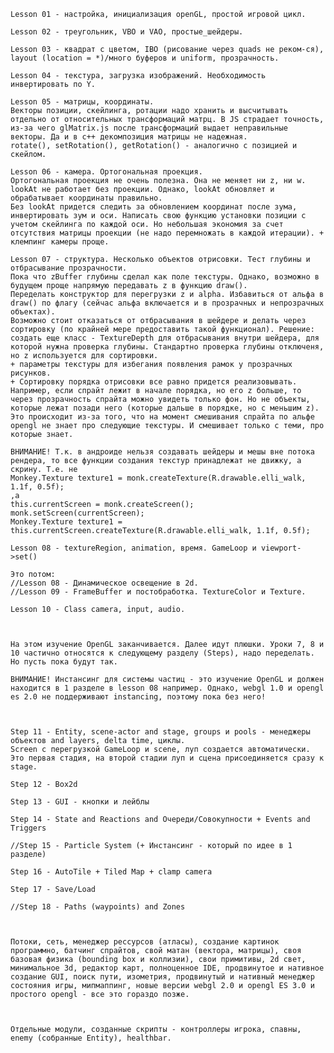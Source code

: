     Lesson 01 - настройка, инициализация openGL, простой игровой цикл.

    Lesson 02 - треугольник, VBO и VAO, простые_шейдеры.
    
    Lesson 03 - квадрат с цветом, IBO (рисование через quads не реком-ся), layout (location = *)/много буферов и uniform, прозрачность.

    Lesson 04 - текстура, загрузка изображений. Необходимость инвертировать по Y.

    Lesson 05 - матрицы, координаты.
    Векторы позиции, скейлинга, ротации надо хранить и высчитывать отдельно от относительных трансформаций матрц. В JS страдает точность, из-за чего glMatrix.js после трансформаций выдает неправильные векторы. Да и в с++ декомпозиция матрицы не надежная.
    rotate(), setRotation(), getRotation() - аналогично с позицией и скейлом.

    Lesson 06 - камера. Ортогональная проекция.
    Ортогональная проекция не очень полезна. Она не меняет ни z, ни w. lookAt не работает без проекции. Однако, lookAt обновляет и обрабатывает координаты правильно.
    Без lookAt придется следить за обновлением координат после зума, инвертировать зум и оси. Написать свою функцию установки позиции с учетом скейлинга по каждой оси. Но небольшая экономия за счет отсутствия матрицы проекции (не надо перемножать в каждой итерации). + клемпинг камеры проще.

    Lesson 07 - структура. Несколько объектов отрисовки. Тест глубины и отбрасывание прозрачности.
    Пока что zBuffer глубины сделал как поле текстуры. Однако, возможно в будущем проще напрямую передавать z в функцию draw().
    Переделать конструктор для перегрузки z и alpha. Избавиться от альфа в draw() по флагу (сейчас альфа включается и в прозрачных и непрозрачных объектах).
    Возможно стоит отказаться от отбрасывания в шейдере и делать через сортировку (по крайней мере предоставить такой функционал). Решение: создать еще класс - TextureDepth для отбрасывания внутри шейдера, для которой нужна проверка глубины. Стандартно проверка глубины отключеня, но z используется для сортировки.
    + параметры текстуры для избегания появления рамок у прозрачных рисунков.
    + Сортировку порядка отрисовки все равно придется реализовывать. Например, если спрайт лежит в начале порядка, но его z больше, то через прозрачность спрайта можно увидеть только фон. Но не объекты, которые лежат позади него (которые дальше в порядке, но с меньшим z). Это происходит из-за того, что на момент смешивания спрайта по альфе opengl не знает про следующие текстуры. И смешивает только с теми, про которые знает.

    ВНИМАНИЕ! Т.к. в андроиде нельзя создавать шейдеры и мешы вне потока рендера, то все функции создания текстур принадлежат не движку, а скрину. Т.е. не 
    Monkey.Texture texture1 = monk.createTexture(R.drawable.elli_walk, 1.1f, 0.5f);
    ,а
    this.currentScreen = monk.createScreen();
    monk.setScreen(currentScreen);
    Monkey.Texture texture1 = this.currentScreen.createTexture(R.drawable.elli_walk, 1.1f, 0.5f);

    Lesson 08 - textureRegion, animation, время. GameLoop и viewport->set()

    Это потом:
    //Lesson 08 - Динамическое освещение в 2d.
    //Lesson 09 - FrameBuffer и постобработка. TextureColor и Texture.

    Lesson 10 - Class camera, input, audio.



    На этом изучение OpenGL заканчивается. Далее идут плюшки. Уроки 7, 8 и 10 частично относятся к следующему разделу (Steps), надо переделать. Но пусть пока будут так.

    ВНИМАНИЕ! Инстансинг для системы частиц - это изучение OpenGL и должен находится в 1 разделе в lesson 08 например. Однако, webgl 1.0 и opengl es 2.0 не поддерживают instancing, поэтому пока без него!



    Step 11 - Entity, scene-actor and stage, groups и pools - менеджеры объектов and layers, delta time, циклы. 
    Screen с перегрузкой GameLoop и scene, луп создается автоматически. Это первая стадия, на второй стадии луп и сцена присоединяется сразу к stage.

    Step 12 - Box2d

    Step 13 - GUI - кнопки и лейблы

    Step 14 - State and Reactions and Очереди/Совокупности + Events and Triggers

    //Step 15 - Particle System (+ Инстансинг - который по идее в 1 разделе)

    Step 16 - AutoTile + Tiled Map + clamp camera

    Step 17 - Save/Load

    //Step 18 - Paths (waypoints) and Zones



    Потоки, сеть, менеджер рессурсов (атласы), создание картинок программно, батчинг спрайтов, свой матан (вектора, матрицы), своя базовая физика (bounding box и коллизии), свои примитивы, 2d свет, минимальное 3d, редактор карт, полноценное IDE, продвинутое и нативное создание GUI, поиск пути, изометрия, продвинутый и нативный менеджер состояния игры, мипмаппинг, новые версии webgl 2.0 и opengl ES 3.0 и простого opengl - все это гораздо позже.



    Отдельные модули, созданные скрипты - контроллеры игрока, спавны, enemy (собранные Entity), healthbar.